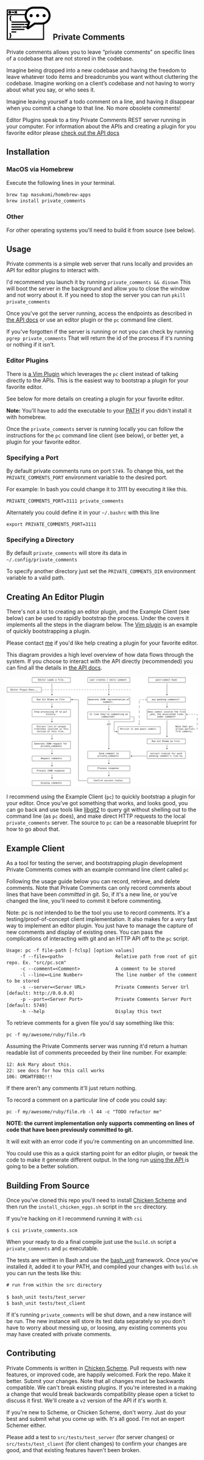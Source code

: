 ## ![private comments logo](site/static/images/logo.png) Private Comments

Private comments allows you to leave “private comments” on specific lines of a codebase that are not stored in the codebase.

Imagine being dropped into a new codebase and having the freedom to leave whatever todo items and breadcrumbs you want without cluttering the codebase. Imagine working on a client’s codebase and not having to worry about what you say, or who sees it.

Imagine leaving yourself a todo comment on a line, and having it disappear when you commit a change to that line. No more obsolete comments!

Editor Plugins speak to a tiny Private Comments REST server running in your computer. For information about the APIs and creating a plugin for you favorite editor please [check out the API docs](https://masukomi.github.io/private_comments)

## Installation

### MacOS via Homebrew
Execute the following lines in your terminal.

```sh
brew tap masukomi/homebrew-apps
brew install private_comments
```

### Other
For other operating systems you'll need to build it from source (see below).

## Usage

Private comments is a simple web server that runs locally and provides an API for editor plugins to interact with.

I'd recommend you launch it by running `private_comments && disown` This will boot the server in the background and allow you to close the window and not worry about it. If you need to stop the server you can run `pkill private_comments`

Once you've got the server running, access the endpoints as described in [the API docs](https://masukomi.github.io/private_comments) or use an editor plugin or the `pc` command line client.

If you've forgotten if the server is running or not you can check by running `pgrep private_comments` That will return the id of the process if it's running or nothing if it isn't.

### Editor Plugins

There is [a Vim Plugin](https://github.com/masukomi/vim_private_comments/) which leverages the `pc` client instead of talking directly to the APIs. This is the easiest way to bootstrap a plugin for your favorite editor. 

See below for more details on creating a plugin for your favorite editor.

**Note:** You'll have to add the executable to your [PATH](https://www.techrepublic.com/article/how-to-add-directories-to-your-path-in-linux/) if you didn't install it with homebrew.

Once the `private_comments` server is running locally you can follow the instructions for the `pc` command line client (see below), or better yet, a plugin for your favorite editor. 


### Specifying a Port
By default private comments runs on port `5749`. To change this, set the `PRIVATE_COMMENTS_PORT` environment variable to the desired port.

For example: In bash you could change it to 3111 by executing it like this.

```
PRIVATE_COMMENTS_PORT=3111 private_comments
```

Alternately you could define it in your `~/.bashrc` with this line

```
export PRIVATE_COMMENTS_PORT=3111
```

### Specifying a Directory
By default `private_comments` will store its data in `~/.config/private_comments`

To specify another directory just set the `PRIVATE_COMMENTS_DIR` environment variable to a valid path.



## Creating An Editor Plugin
There's not a lot to creating an editor plugin, and the Example Client (see below) can be used to rapidly bootstrap the process. Under the covers it implements all the steps in the diagram below. The [Vim plugin](https://github.com/masukomi/vim_private_comments/) is an example of quickly bootstrapping a plugin. 

Please contact [me](https://masukomi.org) if you'd like help creating a plugin for your favorite editor. 

This diagram provides a high level overview of how data flows through the system. If you choose to interact with the API directly (recommended) you can find all the details in [the API docs](https://masukomi.github.io/private_comments).

![diagram of high level data flow](docs/instructional/data_flow.svg)

I recommend using the Example Client (`pc`) to quickly bootstrap a plugin for your editor. Once you've got something that works, and looks good, you can go back and use tools like [libgit2](https://libgit2.org/) to query git without shelling out to the command line (as `pc` does), and make direct HTTP requests to the local `private_comments` server. The source to `pc` can be a reasonable blueprint for how to go about that.


## Example Client
As a tool for testing the server, and bootstrapping plugin development Private Comments comes with an example command line client called `pc`

Following the usage guide below you can record, retrieve, and delete comments. Note that Private Comments can only record comments about lines that have been _committed_ in git. So, if it's a new line, or you've changed the line, you'll need to commit it before commenting.


Note: pc is _not_ intended to be the tool you use to record comments.  It's a testing/proof-of-concept client implementation. It also makes for a _very_ fast way to implement an editor plugin. You just have to manage the capture of new comments and display of existing ones. You can pass the complications of interacting with git and an HTTP API off to the `pc` script.

```
Usage: pc -f file-path [-fclsp] [option values]
     -f --file=<path>                   Relative path from root of git repo. Ex. "src/pc.scm"
     -c --comment=<Comment>             A comment to be stored
     -l --line=<Line Number>            The line number of the comment to be stored
     -s --server=<Server URL>           Private Comments Server Url [default: http://0.0.0.0]
     -p --port=<Server Port>            Private Comments Server Port [default: 5749]
     -h --help                          Display this text
```

To retrieve comments for a given file you'd say something like this:

```
pc -f my/awesome/ruby/file.rb
```

Assuming the Private Comments server was running it'd return a human readable list of comments preceeded by their line number. For example:

```
12: Ask Mary about this.
22: see docs for how this call works
106: OMGWTFBBQ!!!
```

If there aren't any comments it'll just return nothing.


To record a comment on a particular line of code you could say:

```
pc -f my/awesome/ruby/file.rb -l 44 -c "TODO refactor me" 
```

**NOTE: the current implementation only supports commenting on lines of code that have been previously committed to git.**

It will exit with an error code if you're commenting on an uncommitted line. 


You could use this as a quick starting point for an editor plugin, or tweak the code to make it generate different output. In the long run [using the API ](https://masukomi.github.io/private_comments) is going to be a better solution. 




## Building From Source

Once you've cloned this repo you'll need to install [Chicken Scheme](https://www.call-cc.org/) and then run the `install_chicken_eggs.sh` script in the `src` directory. 

If you're hacking on it I recommend running it with `csi`

```
$ csi private_comments.scm
```

When your ready to do a final compile just use the `build.sh` script  a `private_comments` and `pc` executable.


The tests are written in Bash and use the [bash_unit](https://github.com/pgrange/bash_unit#readme) framework. Once you've installed it, added it to your PATH, and compiled your changes with `build.sh` you can run the tests like this:

```
# run from within the src directory

$ bash_unit tests/test_server
$ bash_unit tests/test_client
```

If it's running `private_comments` will be shut down, and a new instance will be run. The new instance will store its test data separately so you don't have to worry about messing up, or loosing, any existing comments you may have created with private comments.

## Contributing

Private Comments is written in [Chicken Scheme](https://www.call-cc.org/). Pull requests with new features, or improved code, are happily welcomed. Fork the repo. Make it better. Submit your changes. Note that all changes must be backwards compatible. We can't break existing plugins. If you're interested in a making a change that would break backwards compatibility please open a ticket to discuss it first. We'll create a `v2` version of the API if it's worth it.

If you're new to Scheme, or Chicken Scheme, don't worry. Just do your best and submit what you come up with. It's all good. I'm not an expert Schemer either.

Please add a test to `src/tests/test_server` (for server changes) or `src/tests/test_client` (for client changes) to confirm your changes are good, and that existing features haven't been broken.

